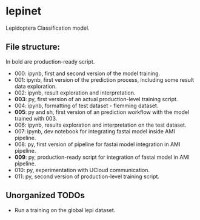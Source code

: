 # lepinet
Lepidoptera Classification model.

## File structure:

In bold are production-ready script.

* 000: ipynb, first and second version of the model training.
* 001: ipynb, first version of the prediction process, including some result data exploration.
* 002: ipynb, result exploration and interpretation.
* **003**: py, first version of an actual production-level training script.
* 004: ipynb, formatting of test dataset - flemming dataset.
* **005**: py and sh, first version of an prediction workflow with the model trained with 003.
* 006: ipynb, results exploration and interpretation on the test dataset.
* 007: ipynb, dev notebook for integrating fastai model inside AMI pipeline.
* 008: py, first version of pipeline for fastai model integration in AMI pipeline.
* **009**: py, production-ready script for integration of fastai model in AMI pipeline.
* 010: py, experimentation with UCloud communication.
* 011: py, second version of production-level training script.

## Unorganized TODOs

* Run a training on the global lepi dataset.